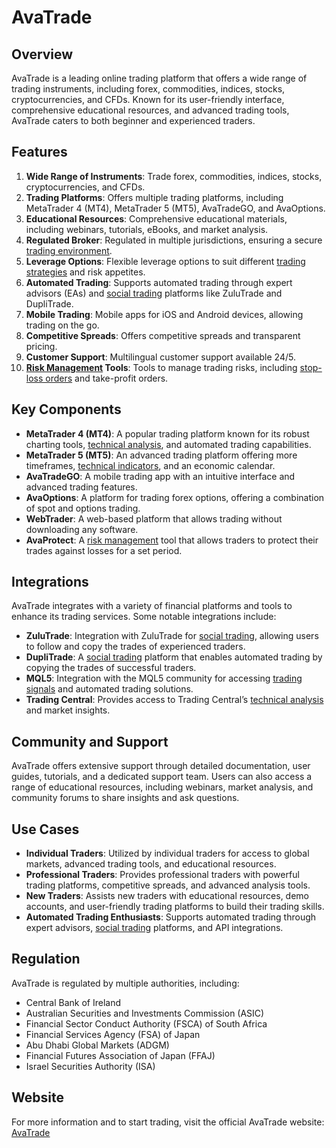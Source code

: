 # AvaTrade

## Overview
AvaTrade is a leading online trading platform that offers a wide range of trading instruments, including forex, commodities, indices, stocks, cryptocurrencies, and CFDs. Known for its user-friendly interface, comprehensive educational resources, and advanced trading tools, AvaTrade caters to both beginner and experienced traders.

## Features
1. **Wide Range of Instruments**: Trade forex, commodities, indices, stocks, cryptocurrencies, and CFDs.
2. **Trading Platforms**: Offers multiple trading platforms, including MetaTrader 4 (MT4), MetaTrader 5 (MT5), AvaTradeGO, and AvaOptions.
3. **Educational Resources**: Comprehensive educational materials, including webinars, tutorials, eBooks, and market analysis.
4. **Regulated Broker**: Regulated in multiple jurisdictions, ensuring a secure [trading environment](../t/trading_environment.md).
5. **Leverage Options**: Flexible leverage options to suit different [trading strategies](../t/trading_strategies.md) and risk appetites.
6. **Automated Trading**: Supports automated trading through expert advisors (EAs) and [social trading](../s/social_trading.md) platforms like ZuluTrade and DupliTrade.
7. **Mobile Trading**: Mobile apps for iOS and Android devices, allowing trading on the go.
8. **Competitive Spreads**: Offers competitive spreads and transparent pricing.
9. **Customer Support**: Multilingual customer support available 24/5.
10. **[Risk Management](../r/risk_management.md) Tools**: Tools to manage trading risks, including [stop-loss orders](../s/stop-loss_orders.md) and take-profit orders.

## Key Components
- **MetaTrader 4 (MT4)**: A popular trading platform known for its robust charting tools, [technical analysis](../t/technical_analysis.md), and automated trading capabilities.
- **MetaTrader 5 (MT5)**: An advanced trading platform offering more timeframes, [technical indicators](../t/technical_indicators.md), and an economic calendar.
- **AvaTradeGO**: A mobile trading app with an intuitive interface and advanced trading features.
- **AvaOptions**: A platform for trading forex options, offering a combination of spot and options trading.
- **WebTrader**: A web-based platform that allows trading without downloading any software.
- **AvaProtect**: A [risk management](../r/risk_management.md) tool that allows traders to protect their trades against losses for a set period.

## Integrations
AvaTrade integrates with a variety of financial platforms and tools to enhance its trading services. Some notable integrations include:

- **ZuluTrade**: Integration with ZuluTrade for [social trading](../s/social_trading.md), allowing users to follow and copy the trades of experienced traders.
- **DupliTrade**: A [social trading](../s/social_trading.md) platform that enables automated trading by copying the trades of successful traders.
- **MQL5**: Integration with the MQL5 community for accessing [trading signals](../t/trading_signals.md) and automated trading solutions.
- **Trading Central**: Provides access to Trading Central’s [technical analysis](../t/technical_analysis.md) and market insights.

## Community and Support
AvaTrade offers extensive support through detailed documentation, user guides, tutorials, and a dedicated support team. Users can also access a range of educational resources, including webinars, market analysis, and community forums to share insights and ask questions.

## Use Cases
- **Individual Traders**: Utilized by individual traders for access to global markets, advanced trading tools, and educational resources.
- **Professional Traders**: Provides professional traders with powerful trading platforms, competitive spreads, and advanced analysis tools.
- **New Traders**: Assists new traders with educational resources, demo accounts, and user-friendly trading platforms to build their trading skills.
- **Automated Trading Enthusiasts**: Supports automated trading through expert advisors, [social trading](../s/social_trading.md) platforms, and API integrations.

## Regulation
AvaTrade is regulated by multiple authorities, including:
- Central Bank of Ireland
- Australian Securities and Investments Commission (ASIC)
- Financial Sector Conduct Authority (FSCA) of South Africa
- Financial Services Agency (FSA) of Japan
- Abu Dhabi Global Markets (ADGM)
- Financial Futures Association of Japan (FFAJ)
- Israel Securities Authority (ISA)

## Website
For more information and to start trading, visit the official AvaTrade website: [AvaTrade](https://www.avatrade.com)